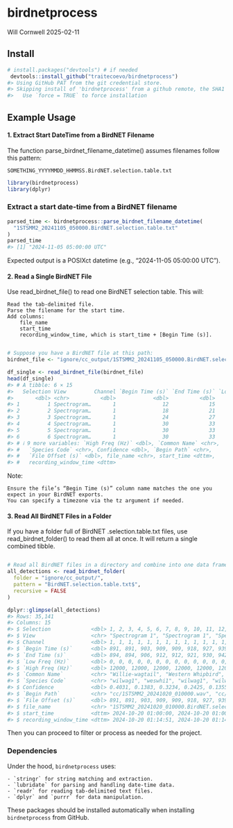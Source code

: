 birdnetprocess
================
Will Cornwell
2025-02-11

## Install

``` r
# install.packages("devtools") # if needed
 devtools::install_github("traitecoevo/birdnetprocess")
#> Using GitHub PAT from the git credential store.
#> Skipping install of 'birdnetprocess' from a github remote, the SHA1 (40d5e059) has not changed since last install.
#>   Use `force = TRUE` to force installation
```

## Example Usage

#### 1. Extract Start DateTime from a BirdNET Filename

The function parse_birdnet_filename_datetime() assumes filenames follow
this pattern:

`SOMETHING_YYYYMMDD_HHMMSS.BirdNET.selection.table.txt`

``` r
library(birdnetprocess)
library(dplyr)
```

### Extract a start date-time from a BirdNET filename

``` r
parsed_time <- birdnetprocess::parse_birdnet_filename_datetime(
  "1STSMM2_20241105_050000.BirdNET.selection.table.txt"
)
parsed_time
#> [1] "2024-11-05 05:00:00 UTC"
```

Expected output is a POSIXct datetime (e.g., “2024-11-05 05:00:00 UTC”).

#### 2. Read a Single BirdNET File

Use read_birdnet_file() to read one BirdNET selection table. This will:

    Read the tab-delimited file.
    Parse the filename for the start time.
    Add columns:
        file_name
        start_time
        recording_window_time, which is start_time + [Begin Time (s)].

``` r

# Suppose you have a BirdNET file at this path:
birdnet_file <- "ignore/cc_output/1STSMM2_20241105_050000.BirdNET.selection.table.txt"

df_single <- read_birdnet_file(birdnet_file)
head(df_single)
#> # A tibble: 6 × 15
#>   Selection View         Channel `Begin Time (s)` `End Time (s)` `Low Freq (Hz)`
#>       <dbl> <chr>          <dbl>            <dbl>          <dbl>           <dbl>
#> 1         1 Spectrogram…       1               12             15               0
#> 2         2 Spectrogram…       1               18             21               0
#> 3         3 Spectrogram…       1               24             27               0
#> 4         4 Spectrogram…       1               30             33               0
#> 5         5 Spectrogram…       1               30             33               0
#> 6         6 Spectrogram…       1               30             33               0
#> # ℹ 9 more variables: `High Freq (Hz)` <dbl>, `Common Name` <chr>,
#> #   `Species Code` <chr>, Confidence <dbl>, `Begin Path` <chr>,
#> #   `File Offset (s)` <dbl>, file_name <chr>, start_time <dttm>,
#> #   recording_window_time <dttm>
```

Note:

    Ensure the file’s “Begin Time (s)” column name matches the one you expect in your BirdNET exports.
    You can specify a timezone via the tz argument if needed.

#### 3. Read All BirdNET Files in a Folder

If you have a folder full of BirdNET .selection.table.txt files, use
read_birdnet_folder() to read them all at once. It will return a single
combined tibble.

``` r

# Read all BirdNET files in a directory and combine into one data frame
all_detections <- read_birdnet_folder(
  folder = "ignore/cc_output/", 
  pattern = "BirdNET.selection.table.txt$",
  recursive = FALSE
)

dplyr::glimpse(all_detections)
#> Rows: 35,141
#> Columns: 15
#> $ Selection             <dbl> 1, 2, 3, 4, 5, 6, 7, 8, 9, 10, 11, 12, 13, 14, 1…
#> $ View                  <chr> "Spectrogram 1", "Spectrogram 1", "Spectrogram 1…
#> $ Channel               <dbl> 1, 1, 1, 1, 1, 1, 1, 1, 1, 1, 1, 1, 1, 1, 1, 1, …
#> $ `Begin Time (s)`      <dbl> 891, 891, 903, 909, 909, 918, 927, 939, 948, 960…
#> $ `End Time (s)`        <dbl> 894, 894, 906, 912, 912, 921, 930, 942, 951, 963…
#> $ `Low Freq (Hz)`       <dbl> 0, 0, 0, 0, 0, 0, 0, 0, 0, 0, 0, 0, 0, 0, 0, 0, …
#> $ `High Freq (Hz)`      <dbl> 12000, 12000, 12000, 12000, 12000, 12000, 12000,…
#> $ `Common Name`         <chr> "Willie-wagtail", "Western Whipbird", "Willie-wa…
#> $ `Species Code`        <chr> "wilwag1", "weswhi1", "wilwag1", "wilwag1", "fla…
#> $ Confidence            <dbl> 0.4031, 0.1383, 0.3234, 0.2425, 0.1355, 0.3680, …
#> $ `Begin Path`          <chr> "cc/1STSMM2_20241020_010000.wav", "cc/1STSMM2_20…
#> $ `File Offset (s)`     <dbl> 891, 891, 903, 909, 909, 918, 927, 939, 948, 960…
#> $ file_name             <chr> "1STSMM2_20241020_010000.BirdNET.selection.table…
#> $ start_time            <dttm> 2024-10-20 01:00:00, 2024-10-20 01:00:00, 2024-…
#> $ recording_window_time <dttm> 2024-10-20 01:14:51, 2024-10-20 01:14:51, 2024-…
```

Then you can proceed to filter or process as needed for the project.

### Dependencies

Under the hood, `birdnetprocess` uses:

    - `stringr` for string matching and extraction.
    - `lubridate` for parsing and handling date-time data.
    - `readr` for reading tab-delimited text files.
    - `dplyr` and `purrr` for data manipulation.

These packages should be installed automatically when installing
`birdnetprocess` from GitHub.

